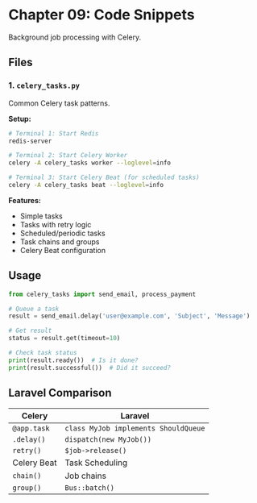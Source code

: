# Chapter 09: Code Snippets

Background job processing with Celery.

## Files

### 1. `celery_tasks.py`

Common Celery task patterns.

**Setup:**

```bash
# Terminal 1: Start Redis
redis-server

# Terminal 2: Start Celery Worker
celery -A celery_tasks worker --loglevel=info

# Terminal 3: Start Celery Beat (for scheduled tasks)
celery -A celery_tasks beat --loglevel=info
```

**Features:**

- Simple tasks
- Tasks with retry logic
- Scheduled/periodic tasks
- Task chains and groups
- Celery Beat configuration

## Usage

```python
from celery_tasks import send_email, process_payment

# Queue a task
result = send_email.delay('user@example.com', 'Subject', 'Message')

# Get result
status = result.get(timeout=10)

# Check task status
print(result.ready())  # Is it done?
print(result.successful())  # Did it succeed?
```

## Laravel Comparison

| Celery      | Laravel                              |
| ----------- | ------------------------------------ |
| `@app.task` | `class MyJob implements ShouldQueue` |
| `.delay()`  | `dispatch(new MyJob())`              |
| `retry()`   | `$job->release()`                    |
| Celery Beat | Task Scheduling                      |
| `chain()`   | Job chains                           |
| `group()`   | `Bus::batch()`                       |

